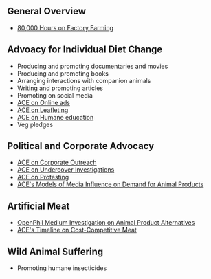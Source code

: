 <!-- TITLE: Improving Animal Welfare -->
<!-- SUBTITLE: Making the world better for nonhuman animals -->

## General Overview

* [80,000 Hours on Factory Farming](https://80000hours.org/problem-profiles/factory-farming/)


## Advoacy for Individual Diet Change

* Producing and promoting documentaries and movies
* Producing and promoting books
* Arranging interactions with companion animals
* Writing and promoting articles
* Promoting on social media
* [ACE on Online ads](https://animalcharityevaluators.org/advocacy-interventions/interventions/online-ads/)
* [ACE on Leafleting](https://animalcharityevaluators.org/advocacy-interventions/interventions/leafleting/)
* [ACE on Humane education](https://animalcharityevaluators.org/advocacy-interventions/interventions/humane-education/)
* Veg pledges


## Political and Corporate Advocacy

* [ACE on Corporate Outreach](https://animalcharityevaluators.org/advocacy-interventions/interventions/corporate-outreach/)
* [ACE on Undercover Investigations](https://animalcharityevaluators.org/advocacy-interventions/interventions/undercover-investigations/)
* [ACE on Protesting](https://animalcharityevaluators.org/advocacy-interventions/interventions/protests/)
* [ACE's Models of Media Influence on Demand for Animal Products](https://animalcharityevaluators.org/research/other-topics/models-of-media/)

## Artificial Meat

* [OpenPhil Medium Investigation on Animal Product Alternatives](https://www.openphilanthropy.org/research/cause-reports/animal-product-alternatives)
* [ACE's Timeline on Cost-Competitive Meat](https://animalcharityevaluators.org/research/other-topics/cost-competitive-timeline/#report)


## Wild Animal Suffering

* Promoting humane insecticides